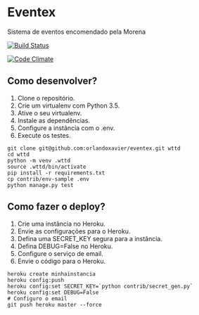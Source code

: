 # Eventex

Sistema de eventos encomendado pela Morena

[![Build Status](https://travis-ci.org/orlandoxavier/eventex.svg?branch=master)](https://travis-ci.org/orlandoxavier/eventex)

[![Code Climate](https://codeclimate.com/github/orlandoxavier/eventex/badges/gpa.svg)](https://codeclimate.com/github/orlandoxavier/eventex)

## Como desenvolver?

1. Clone o repositório.
2. Crie um virtualenv com Python 3.5.
3. Ative o seu virtualenv.
4. Instale as dependências.
5. Configure a instância com o .env.
6. Execute os testes.

```console
git clone git@github.com:orlandoxavier/eventex.git wttd
cd wttd
python -m venv .wttd
source .wttd/bin/activate
pip install -r requirements.txt
cp contrib/env-sample .env
python manage.py test
```

## Como fazer o deploy?

1. Crie uma instância no Heroku.
2. Envie as configurações para o Heroku.
3. Defina uma SECRET_KEY segura para a instância.
4. Defina DEBUG=False no Heroku.
5. Configure o serviço de email.
6. Envie o código para o Heroku.

```console
heroku create minhainstancia
heroku config:push
heroku config:set SECRET_KEY=`python contrib/secret_gen.py`
heroku config:set DEBUG=False
# Configuro o email
git push heroku master --force
```